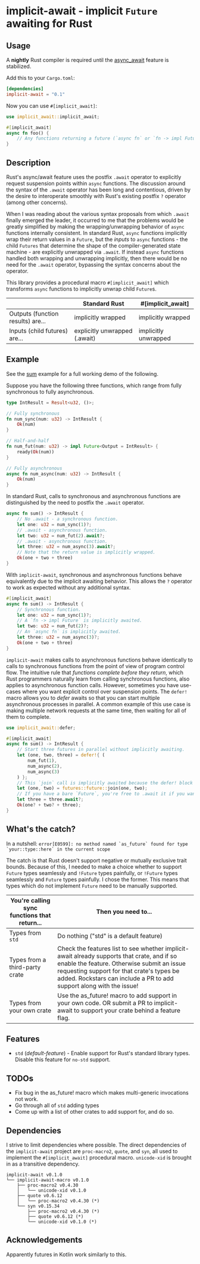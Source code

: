 # implicit-await - implicit `Future` awaiting for Rust

## Usage

A **nightly** Rust compiler is required until the [async_await](https://github.com/rust-lang/rust/issues/50547) feature is stabilized.

Add this to your `Cargo.toml`:

```toml
[dependencies]
implicit-await = "0.1"
```

Now you can use `#[implicit_await]`:

```rust
use implicit_await::implicit_await;

#[implicit_await]
async fn foo() {
    // Any functions returning a future (`async fn` or `fn -> impl Future`) will be automatically awaited.
}
```

## Description

Rust's async/await feature uses the postfix `.await` operator to explicitly request suspension points within `async` functions. The discussion around the syntax of the `.await` operator has been long and contentious, driven by the desire to interoperate smoothly with Rust's existing postfix `?` operator (among other concerns).

When I was reading about the various syntax proposals from which `.await` finally emerged the leader, it occurred to me that the problems would be greatly simplified by making the wrapping/unwrapping behavior of `async` functions internally consistent. In standard Rust, `async` functions implicitly wrap their return values in a `Future`, but the *inputs* to `async` functions - the child `Futures` that determine the shape of the compiler-generated state machine - are explicitly unwrapped via `.await`. If instead `async` functions handled both wrapping and unwrapping implicitly, then there would be no need for the `.await` operator, bypassing the syntax concerns about the operator.

This library provides a procedural macro `#[implicit_await]` which transforms `async` functions to implicitly unwrap child `Future`s.

|                                   | Standard Rust                 | #[implicit_await]    |
|-----------------------------------|-------------------------------|----------------------|
| Outputs (function results) are... | implicitly wrapped            | implicitly wrapped   |
| Inputs (child futures) are...     | explicitly unwrapped (.await) | implicitly unwrapped |

## Example

See the [sum](implicit-await/examples/sum.rs) example for a full working demo of the following.

Suppose you have the following three functions, which range from fully synchronous to fully asynchronous.

```rust
type IntResult = Result<u32, ()>;

// Fully synchronous
fn num_sync(num: u32) -> IntResult {
    Ok(num)
}

// Half-and-half
fn num_fut(num: u32) -> impl Future<Output = IntResult> {
    ready(Ok(num))
}

// Fully asynchronous
async fn num_async(num: u32) -> IntResult {
    Ok(num)
}
```

In standard Rust, calls to synchronous and asynchronous functions are distinguished by the need to postfix the `.await` operator.

```rust
async fn sum() -> IntResult {
    // No .await - a synchronous function.
    let one: u32 = num_sync(1)?;
    // .await - asynchronous function.
    let two: u32 = num_fut(2).await?;
    // .await - asynchronous function.
    let three: u32 = num_async(3).await?;
    // Note that the return value is implicitly wrapped.
    Ok(one + two + three)
}
```

With `implicit-await`, synchronous and asynchronous functions behave equivalently due to the implicit awaiting behavior. This allows the `?` operator to work as expected without any additional syntax.

```rust
#[implicit_await]
async fn sum() -> IntResult {
    // Synchronous function.
    let one: u32 = num_sync(1)?;
    // A `fn -> impl Future` is implicitly awaited.
    let two: u32 = num_fut(2)?;
    // An `async fn` is implicitly awaited.
    let three: u32 = num_async(3)?;
    Ok(one + two + three)
}
```

`implicit-await` makes calls to asynchronous functions behave identically to calls to synchronous functions from the point of view of program control flow. The intuitive rule that *functions complete before they return*, which Rust programmers naturally learn from calling synchronous functions, also applies to asynchronous function calls. However, sometimes you have use-cases where you want explicit control over suspension points. The `defer!` macro allows you to *defer* awaits so that you can start multiple asynchronous processes in parallel. A common example of this use case is making multiple network requests at the same time, then waiting for all of them to complete.

```rust
use implicit_await::defer;

#[implicit_await]
async fn sum() -> IntResult {
    // Start three futures in parallel without implicitly awaiting.
    let (one, two, three) = defer!{ (
        num_fut(1),
        num_async(2),
        num_async(3)
    ) };
    // This `join` call is implicitly awaited because the defer! block ended.
    let (one, two) = futures::future::join(one, two);
    // If you have a bare `Future`, you're free to .await it if you want.
    let three = three.await?;
    Ok(one? + two? + three);
}
```

## What's the catch?

In a nutshell: ``error[E0599]: no method named `as_future` found for type `your::type::here` in the current scope``

The catch is that Rust doesn't support negative or mutually exclusive trait bounds. Because of this, I needed to make a choice whether to support `Future` types seamlessly and `!Future` types painfully, or `!Future` types seamlessly and `Future` types painfully. I chose the former. This means that types which do not implement `Future` need to be manually supported.

| You're calling sync functions that return... | Then you need to...                                                                                                                                                                                                                                               |
|----------------------------------------------|-------------------------------------------------------------------------------------------------------------------------------------------------------------------------------------------------------------------------------------------------------------------|
| Types from `std`                             | Do nothing ("std" is a default feature)                                                                                                                                                                                                                           |
| Types from a third-party crate               |  Check the features list to see whether implicit-await already supports that crate, and if so enable the feature. Otherwise submit an issue requesting support for that crate's types be added.   Rockstars can include a PR to add support along with the issue! |
| Types from your own crate                    |  Use the as_future! macro to add support in your own code. OR submit a PR to implicit-await to support your crate behind a feature flag.

## Features

* `std` (*default-feature*) - Enable support for Rust's standard library types. Disable this feature for `no-std` support.

## TODOs

* Fix bug in the as_future! macro which makes multi-generic invocations not work.
* Go through all of `std` adding types
* Come up with a list of other crates to add support for, and do so.

## Dependencies

I strive to limit dependencies where possible. The direct dependencies of the `implicit-await` project are `proc-macro2`, `quote`, and `syn`, all used to implement the `#[implicit_await]` procedural macro. `unicode-xid` is brought in as a transitive dependency.

```
implicit-await v0.1.0
└── implicit-await-macro v0.1.0
    ├── proc-macro2 v0.4.30
    │   └── unicode-xid v0.1.0
    ├── quote v0.6.12
    │   └── proc-macro2 v0.4.30 (*)
    └── syn v0.15.34
        ├── proc-macro2 v0.4.30 (*)
        ├── quote v0.6.12 (*)
        └── unicode-xid v0.1.0 (*)
```

## Acknowledgements

Apparently futures in Kotlin work similarly to this.
